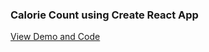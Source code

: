 ### Calorie Count using Create React App

[View Demo and Code](https://codesandbox.io/s/github/seebham/Devsnest_Frontend_Projects/tree/master/Day_017/day17)
